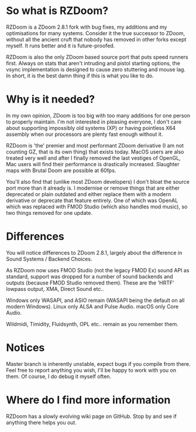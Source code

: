 # So what is RZDoom?
RZDoom is a ZDoom 2.8.1 fork with bug fixes, my additions and my optimisations for many systems.  Consider it the true successor to ZDoom, without all the ancient cruft that nobody has removed in other forks except myself.  It runs better and it is future-proofed.

RZDoom is also the only ZDoom based source port that puts speed runners first.  Always on stats that aren't intruding and pistol starting options, the vsync implementation is designed to cause zero stuttering and mouse lag.  In short, it is the best damn thing if this is what you like to do.

# Why is it needed?
In my own opinion, ZDoom is too big with too many additions for one person to properly maintain. I'm not interested in pleasing everyone, I don't care about supporting impossibly old systems (XP) or having pointless X64 assembly when our processors are plenty fast enough without it.

RZDoom is 'the' premier and most performant ZDoom derivative (I am not counting GZ, that is its own thing) that exists today.  MacOS users are also treated very well and after I finally removed the last vestiges of OpenGL, Mac users will find their performance is drastically increased.  Slaughter maps with Brutal Doom are possible at 60fps.

You'll also find that (unlike most ZDoom developers) I don't bloat the source port more than it already is.  I modernise or remove things that are either deprecated or plain outdated and either replace them with a modern derivative or deprecate that feature entirely.  One of which was OpenAL which was replaced with FMOD Studio (which also handles mod music), so two things removed for one update.

# Differences

You will notice differences to ZDoom 2.8.1, largely about the difference in Sound Systems / Backend Choices.

As RZDoom now uses FMOD Studio (not the legacy FMOD Ex) sound API as standard, support was dropped for a number of sound backends and outputs (because FMOD Studio removed them).  These are the 'HRTF' lowpass output, XMA, Direct Sound etc..

Windows only WASAPI, and ASIO remain (WASAPI being the default on all modern Windows).
Linux only ALSA and Pulse Audio.
macOS only Core Audio.

Wildmidi, Timidity, Fluidsynth, OPL etc..  remain as you remember them.

# Notices
Master branch is inherently unstable, expect bugs if you compile from there. Feel free to report anything you wish, I'll be happy to work with you on them. Of course, I do debug it myself often.

# Where do I find more information
RZDoom has a slowly evolving wiki page on GitHub.  Stop by and see if anything there helps you out.

